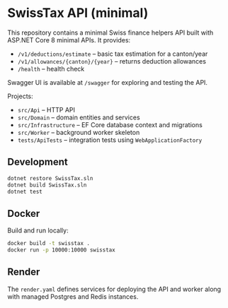 # SwissTax API (minimal)

This repository contains a minimal Swiss finance helpers API built with ASP.NET Core 8 minimal APIs. It provides:

- `/v1/deductions/estimate` – basic tax estimation for a canton/year
- `/v1/allowances/{canton}/{year}` – returns deduction allowances
- `/health` – health check

Swagger UI is available at `/swagger` for exploring and testing the API.

Projects:
- `src/Api` – HTTP API
- `src/Domain` – domain entities and services
- `src/Infrastructure` – EF Core database context and migrations
- `src/Worker` – background worker skeleton
- `tests/ApiTests` – integration tests using `WebApplicationFactory`

## Development

```bash
dotnet restore SwissTax.sln
dotnet build SwissTax.sln
dotnet test
```

## Docker

Build and run locally:

```bash
docker build -t swisstax .
docker run -p 10000:10000 swisstax
```

## Render

The `render.yaml` defines services for deploying the API and worker along with managed Postgres and Redis instances.
